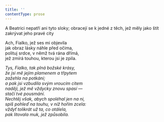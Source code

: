 ```yaml
---
title: ''
contentType: prose
---
```


A Beatrici nepatří ani tyto sloky; obracejí se k jedné z těch, jež měly jako štít zakrývat jeho pravé city

  

Ach, Fialko, jež ses mi objevila  
jak obraz lásky náhle před očima,  
polituj srdce, v němž tvá rána dřímá,  
jež zmírá touhou, kterou jsi je zpila.

_Tys, Fialko, tak plná božské krásy,  
že jsi mě jejím plamenem a třpytem  
zažehla na potkání;  
a pak jsi vzbudila svým vroucím citem  
naději, jež mě vždycky znovu spasí —  
stačí tvé pousmání.  
Nechtěj však, abych spoléhal jen na ni,  
spíš pohleď na touhu, v níž hořím zcela:  
vždyť tolikrát už ta, co otálela,  
pak litovala muk, jež způsobila._
